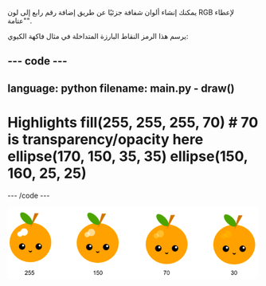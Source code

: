 يمكنك إنشاء ألوان شفافة جزئيًا عن طريق إضافة رقم رابع إلى لون RGB لإعطاء "عتامة".

يرسم هذا الرمز النقاط البارزة المتداخلة في مثال فاكهة الكيوي:

--- code ---
---
language: python
filename: main.py - draw()
---

  # Highlights fill(255, 255, 255, 70) # 70 is transparency/opacity here ellipse(170, 150, 35, 35) ellipse(150, 160, 25, 25)

--- /code ---

![صورة فاكهة الكيوي مع الإبرازات بدرجات تعتيم مختلفة: 30 ، 70 ، 150 ، 255. 30 أكثر تعتيمًا و 255 أقل تعتيمًا](images/opacity.png)

